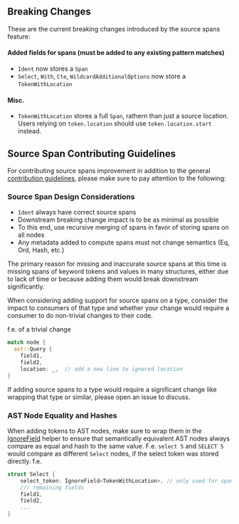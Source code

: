 
## Breaking Changes

These are the current breaking changes introduced by the source spans feature:

#### Added fields for spans (must be added to any existing pattern matches)
- `Ident` now stores a `Span`
- `Select`, `With`, `Cte`, `WildcardAdditionalOptions` now store a `TokenWithLocation` 

#### Misc.
- `TokenWithLocation` stores a full `Span`, rathern than just a source location. Users relying on `token.location` should use `token.location.start` instead.
## Source Span Contributing Guidelines

For contributing source spans improvement in addition to the general [contribution guidelines](../README.md#contributing), please make sure to pay attention to the following:


### Source Span Design Considerations

- `Ident` always have correct source spans
- Downstream breaking change impact is to be as minimal as possible
- To this end, use recursive merging of spans in favor of storing spans on all nodes
- Any metadata added to compute spans must not change semantics (Eq, Ord, Hash, etc.)

The primary reason for missing and inaccurate source spans at this time is missing spans of keyword tokens and values in many structures, either due to lack of time or because adding them would break downstream significantly.  

When considering adding support for source spans on a type, consider the impact to consumers of that type and whether your change would require a consumer to do non-trivial changes to their code.

f.e. of a trivial change
```rust
match node {  
  ast::Query { 
    field1,
    field2, 
    location: _,  // add a new line to ignored location
}
```

If adding source spans to a type would require a significant change like wrapping that type or similar, please open an issue to discuss. 

### AST Node Equality and Hashes

When adding tokens to AST nodes, make sure to wrap them in the [IgnoreField](https://docs.rs/sqlparser/latest/sqlparser/ast/helpers/struct.IgnoreField.html) helper to ensure that semantically equivalent AST nodes always compare as equal and hash to the same value. F.e. `select 5` and `SELECT 5` would compare as different `Select` nodes, if the select token was stored directly. f.e.

```rust
struct Select {
    select_token: IgnoreField<TokenWithLocation>, // only used for spans
    /// remaining fields
    field1,
    field2,
    ...
}
```